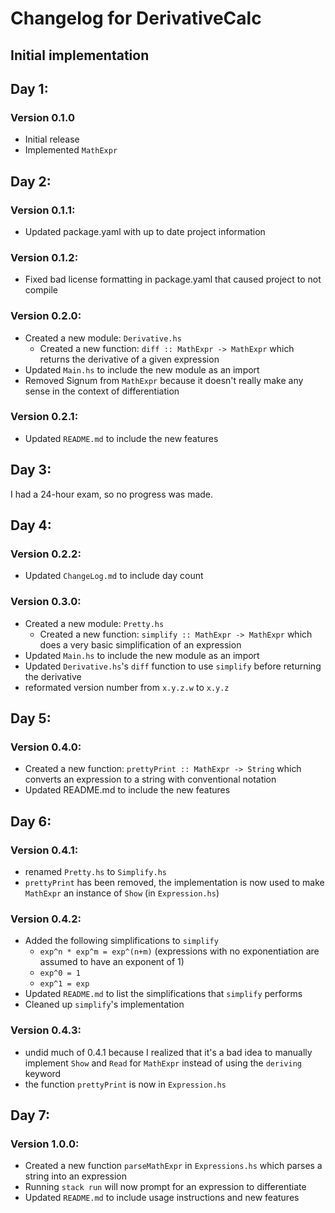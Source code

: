 # Changelog for DerivativeCalc

## Initial implementation

## Day 1:

### Version 0.1.0
- Initial release
- Implemented `MathExpr`

## Day 2:

### Version 0.1.1:
- Updated package.yaml with up to date project information
### Version 0.1.2:
- Fixed bad license formatting in package.yaml that caused project to not compile

### Version 0.2.0:
- Created a new module: `Derivative.hs`
    - Created a new function: `diff :: MathExpr -> MathExpr` which returns the derivative of a given expression
- Updated `Main.hs` to include the new module as an import
- Removed Signum from `MathExpr` because it doesn't really make any sense in the context of differentiation

### Version 0.2.1:
- Updated `README.md` to include the new features

## Day 3:
I had a 24-hour exam, so no progress was made.


## Day 4:

### Version 0.2.2:

- Updated `ChangeLog.md` to include day count

### Version 0.3.0:
- Created a new module: `Pretty.hs`
    - Created a new function: `simplify :: MathExpr -> MathExpr` which does a very basic simplification of an expression
- Updated `Main.hs` to include the new module as an import
- Updated `Derivative.hs`'s `diff` function to use `simplify` before returning the derivative
- reformated version number from `x.y.z.w` to `x.y.z`

## Day 5:

### Version 0.4.0:
- Created a new function: `prettyPrint :: MathExpr -> String` which converts an expression to a string with conventional notation
- Updated README.md to include the new features

## Day 6:
### Version 0.4.1:
- renamed `Pretty.hs` to `Simplify.hs`
- `prettyPrint` has been removed, the implementation is now used to make `MathExpr` an instance of `Show` (in `Expression.hs`)

### Version 0.4.2:
- Added the following simplifications to `simplify`
    - `exp^n * exp^m = exp^(n+m)` (expressions with no exponentiation are assumed to have an exponent of 1)
    - `exp^0 = 1`
    - `exp^1 = exp`
- Updated `README.md` to list the simplifications that `simplify` performs
- Cleaned up `simplify`'s implementation

### Version 0.4.3:
- undid much of 0.4.1 because I realized that it's a bad idea to manually implement `Show` and `Read` for `MathExpr` instead of using the `deriving` keyword
- the function `prettyPrint` is now in `Expression.hs`

## Day 7:

### Version 1.0.0:
- Created a new function `parseMathExpr` in `Expressions.hs` which parses a string into an expression
- Running `stack run` will now prompt for an expression to differentiate
- Updated `README.md` to include usage instructions and new features
